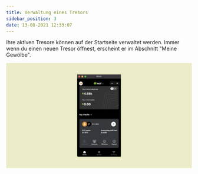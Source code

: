 ```yaml
---
title: Verwaltung eines Tresors
sidebar_position: 3
date: 13-08-2021 12:33:07
---
```


Ihre aktiven Tresore können auf der Startseite verwaltet werden. Immer wenn du einen neuen Tresor öffnest, erscheint er im Abschnitt "Meine Gewölbe".

![](../assets/manage-vault.png)






